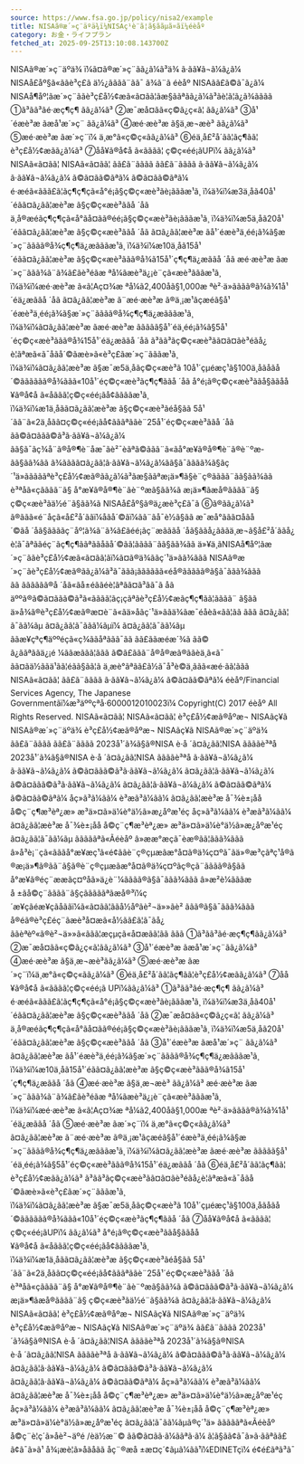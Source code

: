 ```yaml
---
source: https://www.fsa.go.jp/policy/nisa2/example
title: NISAã®æ´»ç¨äºä¾ï¼NISAç¹è¨­ã¦ã§ããµã¤ãï¼éèåº
category: お金・ライフプラン
fetched_at: 2025-09-25T13:10:08.143700Z
---
```

NISAã®æ´»ç¨äºä¾
ï¼ã¤ã®æ´»ç¨ãã¿ã¼ã³ä¾
ã·ãã¥ã¬ã¼ã¿ã¼
NISAå£åº§ã«ããè³ç£ã ä½¿ãããã¨ãã¯
ã¾ã¨ã
éèåº NISAã­ã£ã©ã¯ã¿ã¼
NISAå¶åº¦ãæ´»ç¨ããè³ç£å½¢æã«ã¤ãã¦ãæ§ããªãã¿ã¼ã³ãè¦ã¦ã¿ã¾ãããã
①ã³ãã³ãé·æç¶ç¶ ãã¿ã¼ã³
②æ¯æå¤ãã«ç©ã¿ç«ã¦ ãã¿ã¼ã³
③å¹´éæè³æ ãæå¹æ´»ç¨ ãã¿ã¼ã³
④æé·æè³æ ã§ä¸æ¬æè³ ãã¿ã¼ã³
⑤æé·æè³æ ãæ´»ç¨ï¼ ä¸æ°ã«ç©ç«ãã¿ã¼ã³
⑥éä¸­å£²å´ãã¦ãç¶ãã¦ è³ç£å½¢æãã¿ã¼ã³
⑦åå¥ã®å¢å ã«ãããã¦ ç©ç«éé¡ãUPï¼ ãã¿ã¼ã³
NISAã«ã¤ãã¦
NISAã«ã¤ãã¦
ãã£ã¨ãããã
ãã£ã¨ãããã
ã·ãã¥ã¬ã¼ã¿ã¼
ã·ãã¥ã¬ã¼ã¿ã¼
ã©ã¤ãã©ãªã¼
ã©ã¤ãã©ãªã¼
é·æéã«ããã£ã¦ãç¶ç¶çã«å°é¡ã§ç©ç«æè³ãè¡ãããæ¹ã¸ ï¼ä¾ï¼æ3ä¸åã40å¹´éãã¤ã¿ãã¦æè³æ ã§ç©ç«æè³ããå ´åã
ä¸å®æéãç¶ç¶çã«å°ãå¤ãã®éé¡ã§ç©ç«æè³ãè¡ãããæ¹ã¸ ï¼ä¾ï¼æ5ä¸åã20å¹´éãã¤ã¿ãã¦æè³æ ã§ç©ç«æè³ããå ´åã
ã¤ã¿ãã¦æè³æ ãå¹´éæè³ä¸éé¡ã¾ã§æ´»ç¨ãããã®å¾ç¶ç¶ä¿æãããæ¹ã¸ ï¼ä¾ï¼æ10ä¸åã15å¹´éãã¤ã¿ãã¦æè³æ ã§ç©ç«æè³ããã®å¾ã15å¹´ç¶ç¶ä¿æããå ´åã
æé·æè³æ ãæ´»ç¨ããã¾ã¨ã¾ã£ãè³éãæ ªå¼ãæè³ä¿¡è¨ç­ã«æè³ãããæ¹ã¸ ï¼ä¾ï¼æé·æè³æ ã«ã¦Aç¤¾æ ªå¼ã2,400åã§1,000æ ªè²·ä»ãããã®ã¾ã¾1å¹´éä¿æããå ´åã
ã¤ã¿ãã¦æè³æ ã¨æé·æè³æ ã®ä¸¡æ¹ãç­æéã§å¹´éæè³ä¸éé¡ã¾ã§æ´»ç¨ãããã®å¾ç¶ç¶ä¿æãããæ¹ã¸ ï¼ä¾ï¼ã¤ã¿ãã¦æè³æ ãæé·æè³æ ããããã§å¹´éä¸éé¡ã¾ã§5å¹´éç©ç«æè³ããã®å¾15å¹´éä¿æããå ´åã
ã³ãã³ãç©ç«æè³ãã¤ã¤ãè³éãå¿è¦ãªæã«ã¯åãå´©ãæè»ã«è³ç£ãæ´»ç¨ãããæ¹ã¸ ï¼ä¾ï¼ã¤ã¿ãã¦æè³æ ã§æ¯æ5ä¸åãç©ç«æè³ã 10å¹´çµéæç¹ã§100ä¸åãåãå´©ãããããã®å¾ããã«10å¹´éç©ç«æè³ãç¶ç¶ããå ´åã
å°é¡ã®ç©ç«æè³ããå§ããåå¥ã®å¢å ã«åããã¦ç©ç«éé¡ãå¢ããããæ¹ã¸ ï¼ä¾ï¼æ1ä¸åãã¤ã¿ãã¦æè³æ ã§ç©ç«æè³ãéå§ãã 5å¹´ãã¨ã«2ä¸åãã¤ç©ç«éé¡ãå¢ãããªããè¨25å¹´éç©ç«æè³ããå ´åã
ãã©ã¤ããã©ã³ã·ãã¥ã¬ã¼ã¿ã¼ ãã§ã¯ãç¾å¨ã®å®¶è¨åæ¯ãè²¯èãªã©ããã¨ã«ãå°æ¥ã®å®¶è¨ã®è¨ºæ­ãã§ãã¾ãã ã¾ãããã¤ã¿ãã¦ã·ãã¥ã¬ã¼ã¿ã¼ãã§ã¯ãããã¾ã§ãç´¹ä»ãããããªè³ç£å½¢æã®ãã¿ã¼ã³ãæ§ããªæ¡ä»¶ã§è¨ç®ãããã¨ãã§ãã¾ãã
è³ªåã«ç­ãããã¨ã§ å°æ¥ã®å®¶è¨ãè¨ºæ­ã§ãã¾ã
æ¡ä»¶ãæå®ãããã¨ã§ ç©ç«æè³ãä½é¨ã§ãã¾ã
NISAå£åº§ã®ä¿æè³ç£ã¯ã ⑥ã®ãã¿ã¼ã³ ã®ããã«é¨åçã«å£²å´ããï¼åãå´©ãï¼ãã¨ãå¯è½ã§ãã æ¯æå°ããã¤åãå´©ãå ´åã§ããããç¨åº¦ã¾ã¨ã¾ã£ãéé¡ãç¨æãããå ´åã§ããå¿ãããä¸æ¬ã§å£²å´ããå¿è¦ã¯ãªããéç¨ãç¶ç¶ããªããåãå´©ãã¦ãããã¨ãã§ãã¾ãã
ä»¥ä¸ãNISAå¶åº¦ãæ´»ç¨ããè³ç£å½¢æã«ã¤ãã¦ãï¼ã¤ã®ä¾ããç´¹ä»ãã¾ããã NISAã®æ´»ç¨ãè³ç£å½¢æã®ãã¿ã¼ã³ã¯ããã¡ãããããã«éå®ããããã®ã§ã¯ããã¾ããã ãã ãããããã®å ´åã«ãå±éããéè¦ãªãã¤ã³ãã¯ã åãäººã®ã©ã¤ããã©ã³ã«ãããã¦ãç¡çãªãè³ç£å½¢æãç¶ç¶ãã¦ãããã¨ ã§ãã ä»å¾ã®è³ç£å½¢æã®æ¤è¨ã«ãä»åãç´¹ä»ããä¾ãæ¯éåèã«ãã¦ãã ããã
ã¤ã¿ãã¦ ã¯ãã¼ãµ
ã¤ã¿ãã¦ã¯ããã¼ãµï¼
ã¤ã¿ãã¦ã¯ãã¼ãµ
ããæ¥çªç¶äººéçã«ç¾ããåªããã¯ãã ãã£ããæéæ´¾ã ãã© ã¿ããªããä¿¡é ¼ããæããã¦ããã ã©ã£ããã¨å®å®æã®ããèä¸­ã«ã¯ ãã¤ãä½ããä¹ãã¦éãã§ãã¦ã ä¸æè­°ãªãã£ã½ã¯å³è©ä¸ããã«æé·ãã¦ããã
NISAã«ã¤ãã¦
ãã£ã¨ãããã
ã·ãã¥ã¬ã¼ã¿ã¼
ã©ã¤ãã©ãªã¼
éèåº/Financial Services Agency, The Japanese Governmentãï¼æ³äººçªå·6000012010023ï¼
Copyright(C) 2017 éèåº All Rights Reserved.
NISAã«ã¤ãã¦ NISAã«ã¤ãã¦ è³ç£å½¢æã®åºæ¬ NISAãç¥ã NISAã®æ´»ç¨äºä¾
è³ç£å½¢æã®åºæ¬
NISAãç¥ã
NISAã®æ´»ç¨äºä¾
ãã£ã¨ãããã ãã£ã¨ãããã 2023å¹´ã¾ã§ã®NISA è·å ´ã¤ã¿ãã¦NISA ããããè³ªå
2023å¹´ã¾ã§ã®NISA
è·å ´ã¤ã¿ãã¦NISA
ããããè³ªå
ã·ãã¥ã¬ã¼ã¿ã¼ ã·ãã¥ã¬ã¼ã¿ã¼ ã©ã¤ããã©ã³ã·ãã¥ã¬ã¼ã¿ã¼ ã¤ã¿ãã¦ã·ãã¥ã¬ã¼ã¿ã¼
ã©ã¤ããã©ã³ã·ãã¥ã¬ã¼ã¿ã¼
ã¤ã¿ãã¦ã·ãã¥ã¬ã¼ã¿ã¼
ã©ã¤ãã©ãªã¼ ã©ã¤ãã©ãªã¼ åç»ã³ã¼ãã¼ è³æã³ã¼ãã¼ ã¤ã¿ãã¦æè³æ å¯¾è±¡åå å©ç¨ç¶æ³èª¿æ» æ³ä»¤ã»ä¼è­°ä½ã»æ¿åºæ¹éç­
åç»ã³ã¼ãã¼
è³æã³ã¼ãã¼
ã¤ã¿ãã¦æè³æ å¯¾è±¡åå
å©ç¨ç¶æ³èª¿æ»
æ³ä»¤ã»ä¼è­°ä½ã»æ¿åºæ¹éç­
ã¤ã¿ãã¦ã¯ãã¼ãµ
ãããããªã«Ãéèåº
â»ææ°æç­ã¯èæ®ãã¦ããã¾ããã
â»å³è¡¨ç­ã«ãããå°æ¥æç¹ã«é¢ããè¨ç®çµæãæ°å¤ã®ä¾ç¤ºã¯ãä»®æ³çãªç¹å®ã®æ¡ä»¶ã®ãã¨ã§ã®è¨ç®çµæãæ°å¤ã®ä¾ç¤ºãç®çã¨ãããã®ã§ãã å°æ¥ã®éç¨ææãç¤ºåã»ä¿è¨¼ãããã®ã§ã¯ããã¾ããã
â»æ²è¼ãããæå ±ãå©ç¨ãããã¨ã§çãããããªãæå®³ï¼ç´æ¥çãéæ¥çãåããï¼ã«ã¤ãã¦ããå½åºãè²¬ä»»ãè² ããã®ã§ã¯ããã¾ããã å®éã®è³ç£éç¨ãæè³å¤æ­ã«å½ãã£ã¦ã¯ãå¿ããèªèº«ã®è²¬ä»»ã«ããã¦æçµçã«å¤æ­ãã¦ãã ããã
①ã³ãã³ãé·æç¶ç¶ãã¿ã¼ã³
②æ¯æå¤ãã«ç©ã¿ç«ã¦ãã¿ã¼ã³
③å¹´éæè³æ ãæå¹æ´»ç¨ãã¿ã¼ã³
④æé·æè³æ ã§ä¸æ¬æè³ãã¿ã¼ã³
⑤æé·æè³æ ãæ´»ç¨ï¼ä¸æ°ã«ç©ç«ãã¿ã¼ã³
⑥éä¸­å£²å´ãã¦ãç¶ãã¦è³ç£å½¢æãã¿ã¼ã³
⑦åå¥ã®å¢å ã«ãããã¦ç©ç«éé¡ã UPï¼ãã¿ã¼ã³
①ã³ãã³ãé·æç¶ç¶ ãã¿ã¼ã³ é·æéã«ããã£ã¦ãç¶ç¶çã«å°é¡ã§ç©ç«æè³ãè¡ãããæ¹ã¸ ï¼ä¾ï¼æ3ä¸åã40å¹´éãã¤ã¿ãã¦æè³æ ã§ç©ç«æè³ããå ´åã
②æ¯æå¤ãã«ç©ã¿ç«ã¦ ãã¿ã¼ã³ ä¸å®æéãç¶ç¶çã«å°ãå¤ãã®éé¡ã§ç©ç«æè³ãè¡ãããæ¹ã¸ ï¼ä¾ï¼æ5ä¸åã20å¹´éãã¤ã¿ãã¦æè³æ ã§ç©ç«æè³ããå ´åã
③å¹´éæè³æ ãæå¹æ´»ç¨ ãã¿ã¼ã³ ã¤ã¿ãã¦æè³æ ãå¹´éæè³ä¸éé¡ã¾ã§æ´»ç¨ãããã®å¾ç¶ç¶ä¿æãããæ¹ã¸ ï¼ä¾ï¼æ10ä¸åã15å¹´éãã¤ã¿ãã¦æè³æ ã§ç©ç«æè³ããã®å¾ã15å¹´ç¶ç¶ä¿æããå ´åã
④æé·æè³æ ã§ä¸æ¬æè³ ãã¿ã¼ã³ æé·æè³æ ãæ´»ç¨ããã¾ã¨ã¾ã£ãè³éãæ ªå¼ãæè³ä¿¡è¨ç­ã«æè³ãããæ¹ã¸ ï¼ä¾ï¼æé·æè³æ ã«ã¦Aç¤¾æ ªå¼ã2,400åã§1,000æ ªè²·ä»ãããã®ã¾ã¾1å¹´éä¿æããå ´åã
⑤æé·æè³æ ãæ´»ç¨ï¼ ä¸æ°ã«ç©ç«ãã¿ã¼ã³ ã¤ã¿ãã¦æè³æ ã¨æé·æè³æ ã®ä¸¡æ¹ãç­æéã§å¹´éæè³ä¸éé¡ã¾ã§æ´»ç¨ãããã®å¾ç¶ç¶ä¿æãããæ¹ã¸ ï¼ä¾ï¼ã¤ã¿ãã¦æè³æ ãæé·æè³æ ããããã§å¹´éä¸éé¡ã¾ã§5å¹´éç©ç«æè³ããã®å¾15å¹´éä¿æããå ´åã
⑥éä¸­å£²å´ãã¦ãç¶ãã¦ è³ç£å½¢æãã¿ã¼ã³ ã³ãã³ãç©ç«æè³ãã¤ã¤ãè³éãå¿è¦ãªæã«ã¯åãå´©ãæè»ã«è³ç£ãæ´»ç¨ãããæ¹ã¸ ï¼ä¾ï¼ã¤ã¿ãã¦æè³æ ã§æ¯æ5ä¸åãç©ç«æè³ã 10å¹´çµéæç¹ã§100ä¸åãåãå´©ãããããã®å¾ããã«10å¹´éç©ç«æè³ãç¶ç¶ããå ´åã
⑦åå¥ã®å¢å ã«ãããã¦ ç©ç«éé¡ãUPï¼ ãã¿ã¼ã³ å°é¡ã®ç©ç«æè³ããå§ããåå¥ã®å¢å ã«åããã¦ç©ç«éé¡ãå¢ããããæ¹ã¸ ï¼ä¾ï¼æ1ä¸åãã¤ã¿ãã¦æè³æ ã§ç©ç«æè³ãéå§ãã 5å¹´ãã¨ã«2ä¸åãã¤ç©ç«éé¡ãå¢ãããªããè¨25å¹´éç©ç«æè³ããå ´åã
è³ªåã«ç­ãããã¨ã§ å°æ¥ã®å®¶è¨ãè¨ºæ­ã§ãã¾ã ã©ã¤ããã©ã³ã·ãã¥ã¬ã¼ã¿ã¼
æ¡ä»¶ãæå®ãããã¨ã§ ç©ç«æè³ãä½é¨ã§ãã¾ã ã¤ã¿ãã¦ã·ãã¥ã¬ã¼ã¿ã¼
NISAã«ã¤ãã¦ è³ç£å½¢æã®åºæ¬ NISAãç¥ã NISAã®æ´»ç¨äºä¾
è³ç£å½¢æã®åºæ¬
NISAãç¥ã
NISAã®æ´»ç¨äºä¾
ãã£ã¨ãããã 2023å¹´ã¾ã§ã®NISA è·å ´ã¤ã¿ãã¦NISA ããããè³ªå
2023å¹´ã¾ã§ã®NISA
è·å ´ã¤ã¿ãã¦NISA
ããããè³ªå
ã·ãã¥ã¬ã¼ã¿ã¼ ã©ã¤ããã©ã³ã·ãã¥ã¬ã¼ã¿ã¼ ã¤ã¿ãã¦ã·ãã¥ã¬ã¼ã¿ã¼
ã©ã¤ããã©ã³ã·ãã¥ã¬ã¼ã¿ã¼
ã¤ã¿ãã¦ã·ãã¥ã¬ã¼ã¿ã¼
ã©ã¤ãã©ãªã¼ åç»ã³ã¼ãã¼ è³æã³ã¼ãã¼ ã¤ã¿ãã¦æè³æ å¯¾è±¡åå å©ç¨ç¶æ³èª¿æ» æ³ä»¤ã»ä¼è­°ä½ã»æ¿åºæ¹éç­
åç»ã³ã¼ãã¼
è³æã³ã¼ãã¼
ã¤ã¿ãã¦æè³æ å¯¾è±¡åå
å©ç¨ç¶æ³èª¿æ»
æ³ä»¤ã»ä¼è­°ä½ã»æ¿åºæ¹éç­
ã¤ã¿ãã¦ã¯ãã¼ãµã®ç´¹ä»
ãããããªã«Ãéèåº
å©ç¨è¦ç´ã»åè²¬äºé /èä½æ¨©
ãã©ã¤ãã·ã¼ããªã·ã¼
ã¦ã§ãã¢ã¯ã»ã·ããªãã£
ã¢ã¯ã»ã¹
å¾¡æè¦ã»åãåãã
åç¨®æå ±æ¤ç´¢ãµã¼ãã¹ï¼EDINETç­ï¼
é¢é£ãªã³ã¯
